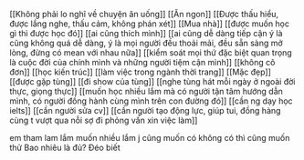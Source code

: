 [[Không phải lo nghĩ về chuyện ăn uống]]
[[Ăn ngon]]
[[Được thấu hiểu, được lắng nghe, thấu cảm, không phán xét]]
[[Mua nhà]]
[[được muốn học gì thì được học đó]]
[[ai cũng thích mình]]
[[ai cũng dễ dàng tiếp cận ý là cũng không quá dễ dàng, ý là mọi người đều thoải mải, đều sẵn sàng mở lòng, đừng có mean với nhau nữa]]
[[kiểm soát mọi thứ đặc biệt quan trọng là cuộc đời của chính mình và những người tiệm cận mình]]
[[không cô đơn]]
[[học kiến trúc]]
[[làm việc trong ngành thời trang]]
[[Mặc đẹp]]
[[được gặp tùng]]
[[đi show của tùng]]
[[nghe tùng hát mỗi ngày ở ngoài đời thực, giọng thực]]
[[muốn học nhiều lắm mà có người tận tâm hướng dẫn mình, có người đồng hành cùng mình trên con đường đó]]
[[cần ng dạy học ielts]]
[[cần người sửa cv]]
[[cần người tạo động lực, giúp tui, đồng hàng cùng t vượt qua nỗi sợ đi phỏng vấn xin việc làm]]

em tham lam lắm
muốn nhiều lắm
j cũng muốn có
không có thì cũng muốn thử
Bao nhiêu là đủ?
Đéo biết